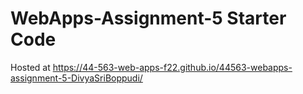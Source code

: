 # WebApps-Assignment-5 Starter Code

Hosted at https://44-563-web-apps-f22.github.io/44563-webapps-assignment-5-DivyaSriBoppudi/